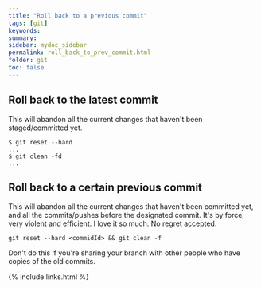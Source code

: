 ```yaml
---
title: "Roll back to a previous commit"
tags: [git]
keywords:
summary:
sidebar: mydoc_sidebar
permalink: roll_back_to_prev_commit.html
folder: git
toc: false
---
```


## Roll back to the latest commit

This will abandon all the current changes that haven't been staged/committed yet.

```
$ git reset --hard
...
$ git clean -fd
...
```

## Roll back to a certain previous commit

This will abandon all the current changes that haven't been committed yet, and all the commits/pushes before the designated commit. It's by force, very violent and efficient. I love it so much. No regret accepted.

```
git reset --hard <commidId> && git clean -f
```

Don't do this if you're sharing your branch with other people who have copies of the old commits.


{% include links.html %}
